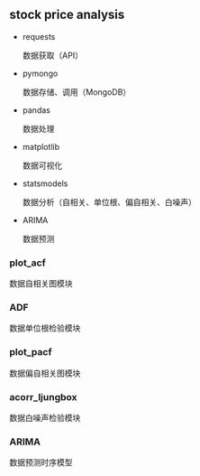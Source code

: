 ## stock price analysis

+ requests

  数据获取（API）

+ pymongo

  数据存储、调用（MongoDB）

+ pandas

  数据处理

+ matplotlib

  数据可视化

+ statsmodels

  数据分析（自相关、单位根、偏自相关、白噪声）

+ ARIMA

  数据预测

### plot_acf

数据自相关图模块

### ADF

数据单位根检验模块

### plot_pacf

数据偏自相关图模块

### acorr_ljungbox

数据白噪声检验模块

### ARIMA

数据预测时序模型

